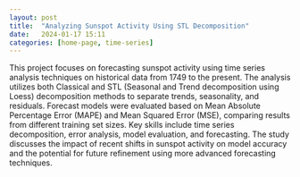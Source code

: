 ```yaml
---
layout: post
title:  "Analyzing Sunspot Activity Using STL Decomposition"
date:   2024-01-17 15:11
categories: [home-page, time-series]
---
```


This project focuses on forecasting sunspot activity using time series analysis techniques on historical data from 1749 to the present. The analysis utilizes both Classical and STL (Seasonal and Trend decomposition using Loess) decomposition methods to separate trends, seasonality, and residuals. Forecast models were evaluated based on Mean Absolute Percentage Error (MAPE) and Mean Squared Error (MSE), comparing results from different training set sizes. Key skills include time series decomposition, error analysis, model evaluation, and forecasting. The study discusses the impact of recent shifts in sunspot activity on model accuracy and the potential for future refinement using more advanced forecasting techniques.


